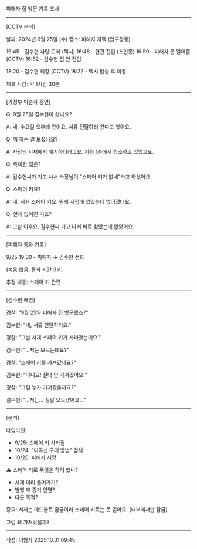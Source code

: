 피해자 집 방문 기록 조사

---

[CCTV 분석]

날짜: 2024년 9월 25일 (수)
장소: 피해자 자택 (압구정동)

16:45 - 김수현 차량 도착 (택시)
16:48 - 현관 진입 (초인종)
16:50 - 피해자 문 열어줌 (CCTV)
16:52 - 김수현 집 안 진입

18:20 - 김수현 퇴장 (CCTV)
18:22 - 택시 탑승 후 이동

체류 시간: 약 1시간 30분

---

[가정부 박순자 증언]

Q: 9월 25일 김수현이 왔나요?

A: 네, 수요일 오후에 왔어요.
   서류 전달하러 왔다고 했어요.

Q: 뭐 하는 걸 보셨나요?

A: 사장님 서재에서 얘기하더라고요.
   저는 1층에서 청소하고 있었고요.

Q: 특이한 점은?

A: 김수현씨가 가고 나서 
   사장님이 "스페어 키가 없네"라고 하셨어요.

Q: 스페어 키요?

A: 네, 서재 스페어 키요.
   원래 서랍에 있었는데 없어졌대요.

Q: 언제 없어진 거죠?

A: 그날 이후요.
   김수현씨 가고 나서 바로 찾았는데 없었어요.

---

[피해자 통화 기록]

9/25 19:30 - 피해자 → 김수현 전화

(녹음 없음, 통화 시간 3분)

추정 내용: 스페어 키 관련

---

[김수현 해명]

경찰: "9월 25일 피해자 집 방문했죠?"

김수현: "네, 서류 전달하러요."

경찰: "그날 서재 스페어 키가 사라졌는데요."

김수현: "...저는 모르는데요?"

경찰: "스페어 키를 가져갔나요?"

김수현: "아니요! 절대 안 가져갔어요!"

경찰: "그럼 누가 가져갔을까요?"

김수현: "...저는... 정말 모르겠어요..."

---

[분석]

타임라인:
- 9/25: 스페어 키 사라짐
- 10/24: "디곡신 구매 방법" 검색
- 10/26: 피해자 사망

⚠️ 스페어 키로 무엇을 하려 했나?
- 서재 미리 들어가기?
- 범행 후 증거 인멸?
- 다른 목적?

중요:
서재는 데드볼트 잠금이라
스페어 키로는 못 열어요.
(내부에서만 잠금)

그럼 왜 가져갔을까?

---
작성: 이형사
2025.10.31 09:45